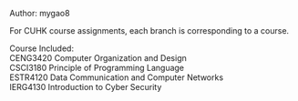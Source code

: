 Author: mygao8

For CUHK course assignments, each branch is corresponding to a course.

Course Included:   
CENG3420 Computer Organization and Design   
CSCI3180 Principle of Programming Language   
ESTR4120 Data Communication and Computer Networks   
IERG4130 Introduction to Cyber Security   

